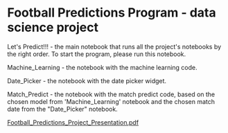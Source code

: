 # Football Predictions Program - data science project

Let's Predict!!! - the main notebook that runs all the project's notebooks by the right order.
                   To start the program, please run this notebook.

Machine_Learning - the notebook with the machine learning code.

Date_Picker - the notebook with the date picker widget.

Match_Predict - the notebook with the match predict code, based on the chosen model from 'Machine_Learning' notebook and the chosen match date from the "Date_Picker" notebook.


[Football_Predictions_Project_Presentation.pdf](https://github.com/idoashke/footballpredictions_datascience_project/files/6809293/Football_Predictions_Project_Presentation.pdf)

<a href="https://github.com/idoashke/footballpredictions_datascience_project/files/6809293/Football_Predictions_Project_Presentation.pdf"></a>

